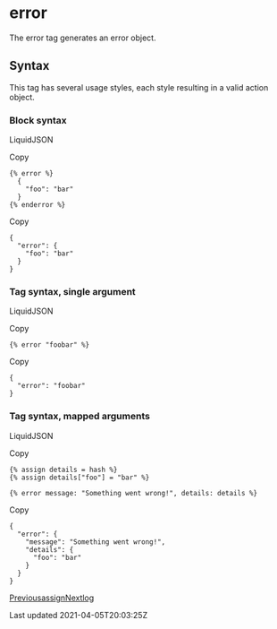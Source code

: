 # error

The error tag generates an error object.

## Syntax

This tag has several usage styles, each style resulting in a valid action object.

### Block syntax

LiquidJSON

Copy

    {% error %}
      {
        "foo": "bar"
      }
    {% enderror %}

Copy

    {
      "error": {
        "foo": "bar"
      }
    }

### Tag syntax, single argument

LiquidJSON

Copy

    {% error "foobar" %}

Copy

    {
      "error": "foobar"
    }

### Tag syntax, mapped arguments

LiquidJSON

Copy

    {% assign details = hash %}
    {% assign details["foo"] = "bar" %}
    
    {% error message: "Something went wrong!", details: details %}

Copy

    {
      "error": {
        "message": "Something went wrong!",
        "details": {
          "foo": "bar"
        }
      }
    }

[Previousassign](/platform/liquid/tags/assign)[Nextlog](/platform/liquid/tags/log)

Last updated 2021-04-05T20:03:25Z